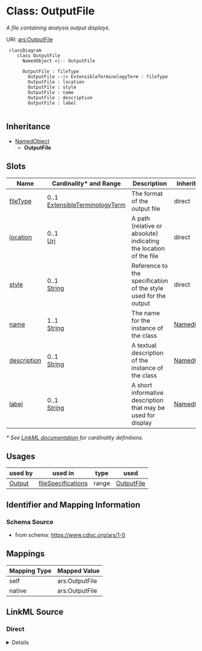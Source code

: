 # Class: OutputFile

_A file containing analysis output displays._




URI: [ars:OutputFile](https://www.cdisc.org/ars/1-0/OutputFile)




```mermaid
 classDiagram
    class OutputFile
      NamedObject <|-- OutputFile

      OutputFile : fileType
        OutputFile --|> ExtensibleTerminologyTerm : fileType
        OutputFile : location
        OutputFile : style
        OutputFile : name
        OutputFile : description
        OutputFile : label
        
```




## Inheritance
* [NamedObject](NamedObject.md)
    * **OutputFile**



## Slots

| Name | Cardinality* and Range | Description | Inheritance |
| ---  | --- | --- | --- |
| [fileType](fileType.md) | 0..1 <br/> [ExtensibleTerminologyTerm](ExtensibleTerminologyTerm.md) | The format of the output file | direct |
| [location](location.md) | 0..1 <br/> [Uri](Uri.md) | A path (relative or absolute) indicating the location of the file | direct |
| [style](style.md) | 0..1 <br/> [String](String.md) | Reference to the specification of the style used for the output | direct |
| [name](name.md) | 1..1 <br/> [String](String.md) | The name for the instance of the class | [NamedObject](NamedObject.md) |
| [description](description.md) | 0..1 <br/> [String](String.md) | A textual description of the instance of the class | [NamedObject](NamedObject.md) |
| [label](label.md) | 0..1 <br/> [String](String.md) | A short informative description that may be used for display | [NamedObject](NamedObject.md) |

_* See [LinkML documentation](https://linkml.io/linkml/schemas/slots.html#slot-cardinality) for cardinality definitions._




## Usages

| used by | used in | type | used |
| ---  | --- | --- | --- |
| [Output](Output.md) | [fileSpecifications](fileSpecifications.md) | range | [OutputFile](OutputFile.md) |






## Identifier and Mapping Information







### Schema Source


* from schema: https://www.cdisc.org/ars/1-0





## Mappings

| Mapping Type | Mapped Value |
| ---  | ---  |
| self | ars:OutputFile |
| native | ars:OutputFile |





## LinkML Source

<!-- TODO: investigate https://stackoverflow.com/questions/37606292/how-to-create-tabbed-code-blocks-in-mkdocs-or-sphinx -->

### Direct

<details>
```yaml
name: OutputFile
description: A file containing analysis output displays.
from_schema: https://www.cdisc.org/ars/1-0
rank: 1000
is_a: NamedObject
slots:
- fileType
- location
- style

```
</details>

### Induced

<details>
```yaml
name: OutputFile
description: A file containing analysis output displays.
from_schema: https://www.cdisc.org/ars/1-0
rank: 1000
is_a: NamedObject
attributes:
  fileType:
    name: fileType
    description: The format of the output file.
    from_schema: https://www.cdisc.org/ars/1-0
    rank: 1000
    alias: fileType
    owner: OutputFile
    domain_of:
    - OutputFile
    range: ExtensibleTerminologyTerm
    any_of:
    - range: OutputFileType
    - range: SponsorOutputFileType
  location:
    name: location
    description: A path (relative or absolute) indicating the location of the file.
    from_schema: https://www.cdisc.org/ars/1-0
    rank: 1000
    alias: location
    owner: OutputFile
    domain_of:
    - ReferenceDocument
    - OutputFile
    range: uri
  style:
    name: style
    description: Reference to the specification of the style used for the output.
    comments:
    - This is a placeholder attribute. Style specifications are not yet included in
      the model.
    from_schema: https://www.cdisc.org/ars/1-0
    rank: 1000
    alias: style
    owner: OutputFile
    domain_of:
    - OutputFile
    range: string
  name:
    name: name
    description: The name for the instance of the class.
    from_schema: https://www.cdisc.org/ars/1-0
    rank: 1000
    alias: name
    owner: OutputFile
    domain_of:
    - NamedObject
    range: string
    required: true
  description:
    name: description
    description: A textual description of the instance of the class.
    from_schema: https://www.cdisc.org/ars/1-0
    rank: 1000
    alias: description
    owner: OutputFile
    domain_of:
    - NamedObject
    - SponsorTerm
    - ReferencedOperationRelationship
    range: string
  label:
    name: label
    description: A short informative description that may be used for display.
    from_schema: https://www.cdisc.org/ars/1-0
    rank: 1000
    alias: label
    owner: OutputFile
    domain_of:
    - NamedObject
    - AnalysisOutputCategorization
    - AnalysisOutputCategory
    - AnalysisSet
    - DataSubset
    - GroupingFactor
    - Group
    - PageRef
    range: string

```
</details>